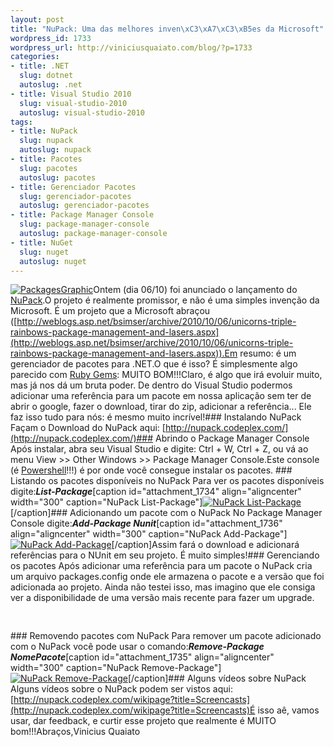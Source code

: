 ```yaml
--- 
layout: post
title: "NuPack: Uma das melhores inven\xC3\xA7\xC3\xB5es da Microsoft"
wordpress_id: 1733
wordpress_url: http://viniciusquaiato.com/blog/?p=1733
categories: 
- title: .NET
  slug: dotnet
  autoslug: .net
- title: Visual Studio 2010
  slug: visual-studio-2010
  autoslug: visual-studio-2010
tags: 
- title: NuPack
  slug: nupack
  autoslug: nupack
- title: Pacotes
  slug: pacotes
  autoslug: pacotes
- title: Gerenciador Pacotes
  slug: gerenciador-pacotes
  autoslug: gerenciador-pacotes
- title: Package Manager Console
  slug: package-manager-console
  autoslug: package-manager-console
- title: NuGet
  slug: nuget
  autoslug: nuget
---
```

[![](http://viniciusquaiato.com/blog/wp-content/uploads/2010/10/PackagesGraphic-150x150.jpg "PackagesGraphic")](http://viniciusquaiato.com/blog/wp-content/uploads/2010/10/PackagesGraphic.jpg)Ontem (dia 06/10) foi anunciado o lançamento do [NuPack](http://nupack.codeplex.com/).O projeto é realmente promissor, e não é uma simples invenção da Microsoft. É um projeto que a Microsoft abraçou ([http://weblogs.asp.net/bsimser/archive/2010/10/06/unicorns-triple-rainbows-package-management-and-lasers.aspx](http://weblogs.asp.net/bsimser/archive/2010/10/06/unicorns-triple-rainbows-package-management-and-lasers.aspx)).Em resumo: é um gerenciador de pacotes para .NET.O que é isso? É simplesmente algo parecido com [Ruby Gems](http://rubygems.org/): MUITO BOM!!!Claro, é algo que irá evoluir muito, mas já nos dá um bruta poder. De dentro do Visual Studio podermos adicionar uma referência para um pacote em nossa aplicação sem ter de abrir o google, fazer o download, tirar do zip, adicionar a referência... Ele faz isso tudo para nós: é mesmo muito incrível!### Instalando NuPack
Façam o Download do NuPack aqui: [http://nupack.codeplex.com/](http://nupack.codeplex.com/)### Abrindo o Package Manager Console
Após instalar, abra seu Visual Studio e digite: Ctrl + W, Ctrl + Z, ou vá ao menu View >> Other Windows >> Package Manager Console.Este console (é [Powershell](http://technet.microsoft.com/en-us/scriptcenter/powershell.aspx)!!!) é por onde você consegue instalar os pacotes. ### Listando os pacotes disponíveis no NuPack
Para ver os pacotes disponíveis digite:_**List-Package**_[caption id="attachment_1734" align="aligncenter" width="300" caption="NuPack List-Package"][![NuPack List-Package](http://viniciusquaiato.com/blog/wp-content/uploads/2010/10/List-Package-300x111.png "NuPack List-Package")](http://viniciusquaiato.com/blog/wp-content/uploads/2010/10/List-Package.png)[/caption]### Adicionando um pacote com o NuPack
No Package Manager Console digite:_**Add-Package Nunit**_[caption id="attachment_1736" align="aligncenter" width="300" caption="NuPack Add-Package"][![NuPack Add-Package](http://viniciusquaiato.com/blog/wp-content/uploads/2010/10/Add-Package-300x300.png "NuPack Add-Package")](http://viniciusquaiato.com/blog/wp-content/uploads/2010/10/Add-Package.png)[/caption]Assim fará o download e adicionará referências para o NUnit em seu projeto. É muito simples!### Gerenciando os pacotes
Após adicionar uma referência para um pacote o NuPack cria um arquivo packages.config onde ele armazena o pacote e a versão que foi adicionada ao projeto. Ainda não testei isso, mas imagino que ele consiga ver a disponibilidade de uma versão mais recente para fazer um upgrade.<pre lang="xml"><?xml version="1.0" encoding="utf-8"?><packages>  <package id="NUnit" version="2.5.7.10213" /></packages></pre>### Removendo pacotes com NuPack
Para remover um pacote adicionado com o NuPack você pode usar o comando:_**Remove-Package NomePacote**_[caption id="attachment_1735" align="aligncenter" width="300" caption="NuPack Remove-Package"][![NuPack Remove-Package](http://viniciusquaiato.com/blog/wp-content/uploads/2010/10/Remove-Package-300x300.png "NuPack Remove-Package")](http://viniciusquaiato.com/blog/wp-content/uploads/2010/10/Remove-Package.png)[/caption]### Alguns vídeos sobre NuPack
Alguns vídeos sobre o NuPack podem ser vistos aqui: [http://nupack.codeplex.com/wikipage?title=Screencasts](http://nupack.codeplex.com/wikipage?title=Screencasts)É isso aê, vamos usar, dar feedback, e curtir esse projeto que realmente é MUITO bom!!!Abraços,Vinicius Quaiato
